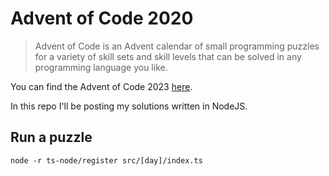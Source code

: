 # Advent of Code 2020

> Advent of Code is an Advent calendar of small programming puzzles for a variety of skill sets and skill levels that can be solved in any programming language you like.

You can find the Advent of Code 2023 [here](https://adventofcode.com/2023/).

In this repo I'll be posting my solutions written in NodeJS.

## Run a puzzle

```NodeJS
node -r ts-node/register src/[day]/index.ts
```
